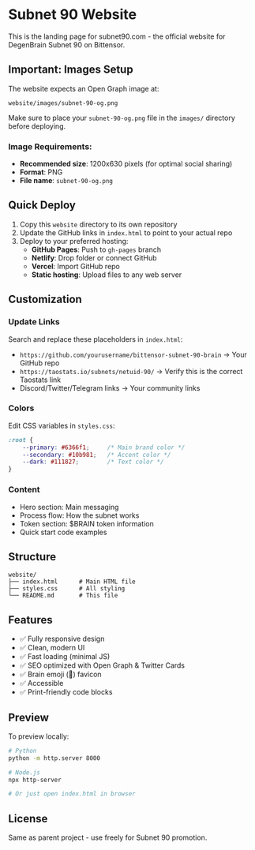 # Subnet 90 Website

This is the landing page for subnet90.com - the official website for DegenBrain Subnet 90 on Bittensor.

## Important: Images Setup

The website expects an Open Graph image at:
```
website/images/subnet-90-og.png
```

Make sure to place your `subnet-90-og.png` file in the `images/` directory before deploying.

### Image Requirements:
- **Recommended size**: 1200x630 pixels (for optimal social sharing)
- **Format**: PNG
- **File name**: `subnet-90-og.png`

## Quick Deploy

1. Copy this `website` directory to its own repository
2. Update the GitHub links in `index.html` to point to your actual repo
3. Deploy to your preferred hosting:
   - **GitHub Pages**: Push to `gh-pages` branch
   - **Netlify**: Drop folder or connect GitHub
   - **Vercel**: Import GitHub repo
   - **Static hosting**: Upload files to any web server

## Customization

### Update Links
Search and replace these placeholders in `index.html`:
- `https://github.com/yourusername/bittensor-subnet-90-brain` → Your GitHub repo
- `https://taostats.io/subnets/netuid-90/` → Verify this is the correct Taostats link
- Discord/Twitter/Telegram links → Your community links

### Colors
Edit CSS variables in `styles.css`:
```css
:root {
    --primary: #6366f1;     /* Main brand color */
    --secondary: #10b981;   /* Accent color */
    --dark: #111827;        /* Text color */
}
```

### Content
- Hero section: Main messaging
- Process flow: How the subnet works
- Token section: $BRAIN token information
- Quick start code examples

## Structure

```
website/
├── index.html      # Main HTML file
├── styles.css      # All styling
└── README.md       # This file
```

## Features

- ✅ Fully responsive design
- ✅ Clean, modern UI
- ✅ Fast loading (minimal JS)
- ✅ SEO optimized with Open Graph & Twitter Cards
- ✅ Brain emoji (🧠) favicon
- ✅ Accessible
- ✅ Print-friendly code blocks

## Preview

To preview locally:
```bash
# Python
python -m http.server 8000

# Node.js
npx http-server

# Or just open index.html in browser
```

## License

Same as parent project - use freely for Subnet 90 promotion.